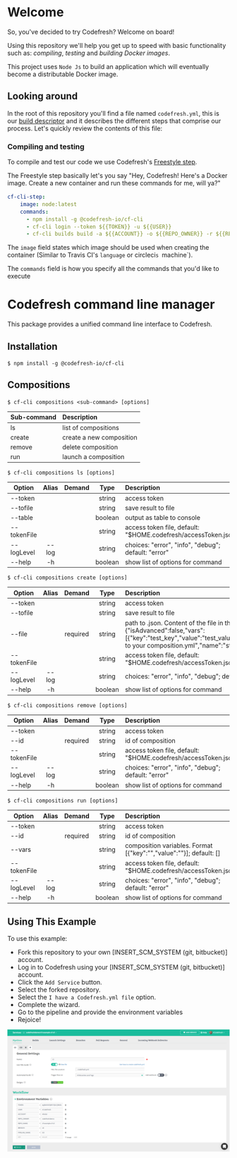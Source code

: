 # Welcome

So, you've decided to try Codefresh? Welcome on board!

Using this repository we'll help you get up to speed with basic functionality such as: *compiling*, *testing* and *building Docker images*.

This project uses `Node Js` to build an application which will eventually become a distributable Docker image.

## Looking around

In the root of this repository you'll find a file named `codefresh.yml`, this is our [build descriptor](https://docs.codefresh.io/docs/what-is-the-codefresh-yaml) and it describes the different steps that comprise our process.
Let's quickly review the contents of this file:

### Compiling and testing

To compile and test our code we use Codefresh's [Freestyle step](https://docs.codefresh.io/docs/steps#section-freestyle).

The Freestyle step basically let's you say "Hey, Codefresh! Here's a Docker image. Create a new container and run these commands for me, will ya?"

```yml
cf-cli-step:
    image: node:latest
    commands:
      - npm install -g @codefresh-io/cf-cli
      - cf-cli login --token ${{TOKEN}} -u ${{USER}}
      - cf-cli builds build -a ${{ACCOUNT}} -o ${{REPO_OWNER}} -r ${{REPO_NAME}} --branch ${{BRANCH}} --pipelineName ${{PIPELINE_NAME}}
```

The `image` field states which image should be used when creating the container (Similar to Travis CI's `language` or circleci`s `machine`).

The `commands` field is how you specify all the commands that you'd like to execute

# Codefresh command line manager
This package provides a unified command line interface to Codefresh.

## Installation

```
$ npm install -g @codefresh-io/cf-cli
```

## Compositions

```
$ cf-cli compositions <sub-command> [options]
```

| Sub-command | Description |
| ----------- |:-----------|
| ls     | list of compositions |
| create | create a new composition |
| remove | delete composition |
| run    | launch a composition |

```
$ cf-cli compositions ls [options]
```

| Option         | Alias | Demand | Type | Description |
| ----------------  |:-----:|:------:|:----:|:-----------|
| --token          |       |          | string | access token |
| --tofile         |       |          | string | save result to file |
| --table          |       |          | boolean | output as table to console |
| --tokenFile      |       |          | string | access token file, default: "$HOME.codefresh/accessToken.json" |
| --logLevel       | --log |          | string | choices: "error", "info", "debug"; default: "error" |
| --help           | -h    |          | boolean | show list of options for command |

```
$ cf-cli compositions create [options]
```

| Option         | Alias | Demand | Type | Description |
| ----------------  |:-----:|:------:|:----:|:-----------|
| --token          |       |          | string | access token |
| --tofile         |       |          | string | save result to file |
| --file           |       | required | string | path to <file>.json. Content of the file in the format {"isAdvanced":false,"vars":[{"key":"test_key","value":"test_value"}],"yamlJson":"path to your composition.yml","name":"string"} |
| --tokenFile      |       |          | string | access token file, default: "$HOME.codefresh/accessToken.json" |
| --logLevel       | --log |          | string | choices: "error", "info", "debug"; default: "error" |
| --help           | -h    |          | boolean | show list of options for command |

```
$ cf-cli compositions remove [options]
```

| Option         | Alias | Demand | Type | Description |
| ----------------  |:-----:|:------:|:----:|:-----------|
| --token          |       |          | string | access token |
| --id             |       | required | string | id of composition |
| --tokenFile      |       |          | string | access token file, default: "$HOME.codefresh/accessToken.json" |
| --logLevel       | --log |          | string | choices: "error", "info", "debug"; default: "error" |
| --help           | -h    |          | boolean | show list of options for command |

```
$ cf-cli compositions run [options]
```

| Option         | Alias | Demand | Type | Description |
| ----------------  |:-----:|:------:|:----:|:-----------|
| --token          |       |          | string | access token |
| --id             |       | required | string | id of composition |
| --vars           |       |          | string | composition variables. Format [{"key":"","value":""}]; default: [] |
| --tokenFile      |       |          | string | access token file, default: "$HOME.codefresh/accessToken.json" |
| --logLevel       | --log |          | string | choices: "error", "info", "debug"; default: "error" |
| --help           | -h    |          | boolean | show list of options for command |


## Using This Example

To use this example:

* Fork this repository to your own [INSERT_SCM_SYSTEM (git, bitbucket)] account.
* Log in to Codefresh using your [INSERT_SCM_SYSTEM (git, bitbucket)] account.
* Click the `Add Service` button.
* Select the forked repository.
* Select the `I have a Codefresh.yml file` option.
* Complete the wizard.
* Go to the pipeline and provide the environment variables
* Rejoice!

<p align="center">
  <img src="./images/codefresh_cf_cli_example.png">
</p>